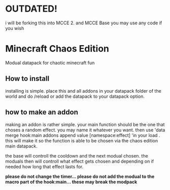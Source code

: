 # OUTDATED! 
i will be forking this into MCCE 2. and MCCE Base you may use any code if you wish 

# Minecraft Chaos Edition
 Modual datapack for chaotic minecraft fun
## How to install
installing is simple. place this and all addons in your datapack folder of the world and do /reload or add the datapack to your datapack option.
## how to make an addon
making an addon is rather simple. your main function should be the one that choses a random effect. you may name it whatever you want. then use 'data merge hook:main addons append value [namespace:effect] 'in your load . this will make it so the function is able to be chosen via the chaos edition main datapack. 

the base will controll the cooldown and the next modual chosen. the moduals then will controll what effect gets chosen and depending on if needed how long that effect lasts for.

**please do not change the timer... please do not add the modual to the macro part of the hook:main... these may break the modpack**
